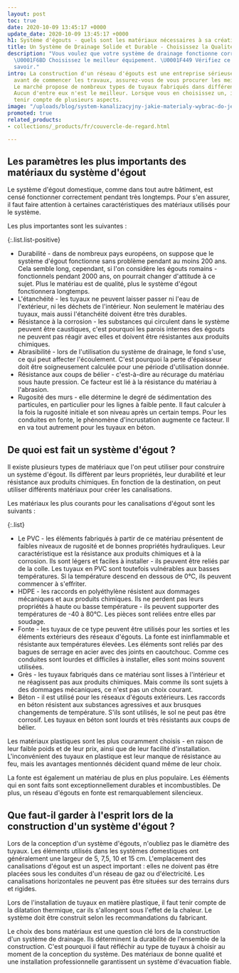 ```yaml
---
layout: post
toc: true
date: 2020-10-09 13:45:17 +0000
update_date: 2020-10-09 13:45:17 +0000
h1: Système d'égouts - quels sont les matériaux nécessaires à sa création ?
title: Un Système de Drainage Solide et Durable - Choisissez la Qualité
description: "Vous voulez que votre système de drainage fonctionne correctement ?
  \U0001F6BD Choisissez le meilleur équipement. \U0001F449 Vérifiez ce que vous devez
  savoir."
intro: La construction d'un réseau d'égouts est une entreprise sérieuse. C'est pourquoi,
  avant de commencer les travaux, assurez-vous de vous procurer les meilleurs matériaux.
  Le marché propose de nombreux types de tuyaux fabriqués dans différents matériaux.
  Aucun d'entre eux n'est le meilleur. Lorsque vous en choisissez un, il est bon de
  tenir compte de plusieurs aspects.
image: "/uploads/blog/system-kanalizacyjny-jakie-materialy-wybrac-do-jego-stworzenia.jpg"
promoted: true
related_products:
- collections/_products/fr/couvercle-de-regard.html

---
```

## Les paramètres les plus importants des matériaux du système d'égout

Le système d'égout domestique, comme dans tout autre bâtiment, est censé fonctionner correctement pendant très longtemps. Pour s'en assurer, il faut faire attention à certaines caractéristiques des matériaux utilisés pour le système.

Les plus importantes sont les suivantes :

{:.list.list-positive}

* Durabilité - dans de nombreux pays européens, on suppose que le système d'égout fonctionne sans problème pendant au moins 200 ans. Cela semble long, cependant, si l'on considère les égouts romains - fonctionnels pendant 2000 ans, on pourrait changer d'attitude à ce sujet. Plus le matériau est de qualité, plus le système d'égout fonctionnera longtemps.
* L'étanchéité - les tuyaux ne peuvent laisser passer ni l'eau de l'extérieur, ni les déchets de l'intérieur. Non seulement le matériau des tuyaux, mais aussi l'étanchéité doivent être très durables.
* Résistance à la corrosion - les substances qui circulent dans le système peuvent être caustiques, c'est pourquoi les parois internes des égouts ne peuvent pas réagir avec elles et doivent être résistantes aux produits chimiques.
* Abrasibilité - lors de l'utilisation du système de drainage, le fond s'use, ce qui peut affecter l'écoulement. C'est pourquoi la perte d'épaisseur doit être soigneusement calculée pour une période d'utilisation donnée.
* Résistance aux coups de bélier - c'est-à-dire au récurage du matériau sous haute pression. Ce facteur est lié à la résistance du matériau à l'abrasion.
* Rugosité des murs - elle détermine le degré de sédimentation des particules, en particulier pour les lignes à faible pente. Il faut calculer à la fois la rugosité initiale et son niveau après un certain temps. Pour les conduites en fonte, le phénomène d'incrustation augmente ce facteur. Il en va tout autrement pour les tuyaux en béton.

## De quoi est fait un système d'égout ?

Il existe plusieurs types de matériaux que l'on peut utiliser pour construire un système d'égout. Ils diffèrent par leurs propriétés, leur durabilité et leur résistance aux produits chimiques. En fonction de la destination, on peut utiliser différents matériaux pour créer les canalisations.

Les matériaux les plus courants pour les canalisations d'égout sont les suivants :

{:.list}

* Le PVC - les éléments fabriqués à partir de ce matériau présentent de faibles niveaux de rugosité et de bonnes propriétés hydrauliques. Leur caractéristique est la résistance aux produits chimiques et à la corrosion. Ils sont légers et faciles à installer - ils peuvent être reliés par de la colle. Les tuyaux en PVC sont toutefois vulnérables aux basses températures. Si la température descend en dessous de 0°C, ils peuvent commencer à s'effriter.
* HDPE - les raccords en polyéthylène résistent aux dommages mécaniques et aux produits chimiques. Ils ne perdent pas leurs propriétés à haute ou basse température - ils peuvent supporter des températures de -40 à 80°C. Les pièces sont reliées entre elles par soudage.
* Fonte - les tuyaux de ce type peuvent être utilisés pour les sorties et les éléments extérieurs des réseaux d'égouts. La fonte est ininflammable et résistante aux températures élevées. Les éléments sont reliés par des bagues de serrage en acier avec des joints en caoutchouc. Comme ces conduites sont lourdes et difficiles à installer, elles sont moins souvent utilisées.
* Grès - les tuyaux fabriqués dans ce matériau sont lisses à l'intérieur et ne réagissent pas aux produits chimiques. Mais comme ils sont sujets à des dommages mécaniques, ce n'est pas un choix courant.
* Béton - il est utilisé pour les réseaux d'égouts extérieurs. Les raccords en béton résistent aux substances agressives et aux brusques changements de température. S'ils sont utilisés, le sol ne peut pas être corrosif. Les tuyaux en béton sont lourds et très résistants aux coups de bélier.

Les matériaux plastiques sont les plus couramment choisis - en raison de leur faible poids et de leur prix, ainsi que de leur facilité d'installation. L'inconvénient des tuyaux en plastique est leur manque de résistance au feu, mais les avantages mentionnés décident quand même de leur choix.

La fonte est également un matériau de plus en plus populaire. Les éléments qui en sont faits sont exceptionnellement durables et incombustibles. De plus, un réseau d'égouts en fonte est remarquablement silencieux.

## Que faut-il garder à l'esprit lors de la construction d'un système d'égout ?

Lors de la conception d'un système d'égouts, n'oubliez pas le diamètre des tuyaux. Les éléments utilisés dans les systèmes domestiques ont généralement une largeur de 5, 7,5, 10 et 15 cm. L'emplacement des canalisations d'égout est un aspect important : elles ne doivent pas être placées sous les conduites d'un réseau de gaz ou d'électricité. Les canalisations horizontales ne peuvent pas être situées sur des terrains durs et rigides.

Lors de l'installation de tuyaux en matière plastique, il faut tenir compte de la dilatation thermique, car ils s'allongent sous l'effet de la chaleur. Le système doit être construit selon les recommandations du fabricant.

Le choix des bons matériaux est une question clé lors de la construction d'un système de drainage. Ils déterminent la durabilité de l'ensemble de la construction. C'est pourquoi il faut réfléchir au type de tuyaux à choisir au moment de la conception du système. Des matériaux de bonne qualité et une installation professionnelle garantissent un système d'évacuation fiable.